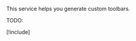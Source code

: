 ﻿---
uid: ToSic.Sxc.Services.IToolbarService
---

This service helps you generate custom toolbars. 

TODO:

[!include[](~/api/dot-net/ToSic.Sxc/Images/_image-guide.md)]